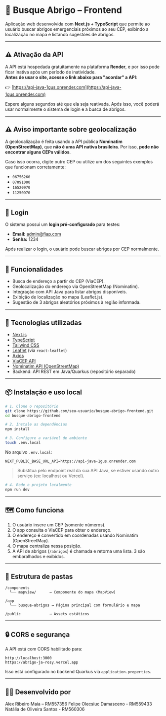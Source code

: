 
# 🛟 Busque Abrigo – Frontend

Aplicação web desenvolvida com **Next.js + TypeScript** que permite ao usuário buscar abrigos emergenciais próximos ao seu CEP, exibindo a localização no mapa e listando sugestões de abrigos.

---

## ⚠️ Ativação da API

A API está hospedada gratuitamente na plataforma **Render**, e por isso pode ficar inativa após um período de inatividade.  
**Antes de usar o site, acesse o link abaixo para "acordar" a API**:

👉 [https://api-java-1gus.onrender.com](https://api-java-1gus.onrender.com)

Espere alguns segundos até que ela seja reativada. Após isso, você poderá usar normalmente o sistema de login e a busca de abrigos.

---

## ⚠️ Aviso importante sobre geolocalização

A geolocalização é feita usando a API pública **Nominatim (OpenStreetMap)**, que **não é uma API nativa brasileira**. Por isso, **pode não encontrar alguns CEPs válidos**.

Caso isso ocorra, digite outro CEP ou utilize um dos seguintes exemplos que funcionam corretamente:

- `06756260`
- `07091000`
- `16520970`
- `11250970`

---

## 🔐 Login

O sistema possui um **login pré-configurado** para testes:

- **Email:** admin@fiap.com
- **Senha:** 1234

Após realizar o login, o usuário pode buscar abrigos por CEP normalmente.

---

## 🚀 Funcionalidades

- Busca de endereço a partir do CEP (ViaCEP).
- Geolocalização do endereço via OpenStreetMap (Nominatim).
- Integração com API Java para listar abrigos disponíveis.
- Exibição de localização no mapa (Leaflet.js).
- Sugestão de 3 abrigos aleatórios próximos à região informada.

---

## 🧪 Tecnologias utilizadas

- [Next.js](https://nextjs.org/)
- [TypeScript](https://www.typescriptlang.org/)
- [Tailwind CSS](https://tailwindcss.com/)
- [Leaflet](https://leafletjs.com/) (via `react-leaflet`)
- [Axios](https://axios-http.com/)
- [ViaCEP API](https://viacep.com.br/)
- [Nominatim API (OpenStreetMap)](https://nominatim.org/)
- Backend: API REST em Java/Quarkus (repositório separado)

---

## 📦 Instalação e uso local

```bash
# 1. Clone o repositório
git clone https://github.com/seu-usuario/busque-abrigo-frontend.git
cd busque-abrigo-frontend

# 2. Instale as dependências
npm install

# 3. Configure a variável de ambiente
touch .env.local
```

No arquivo `.env.local`:

```
NEXT_PUBLIC_BASE_URL_API=https://api-java-1gus.onrender.com
```

> Substitua pelo endpoint real da sua API Java, se estiver usando outro serviço (ex: localhost ou Vercel).

```bash
# 4. Rode o projeto localmente
npm run dev
```

---

## 🗺️ Como funciona

1. O usuário insere um CEP (somente números).
2. O app consulta o ViaCEP para obter o endereço.
3. O endereço é convertido em coordenadas usando Nominatim (OpenStreetMap).
4. O mapa centraliza nessa posição.
5. A API de abrigos (`/abrigos`) é chamada e retorna uma lista. 3 são embaralhados e exibidos.

---

## 🧩 Estrutura de pastas

```
/components
  └── mapview/      → Componente do mapa (MapView)

/app
  └── busque-abrigos → Página principal com formulário e mapa

/public             → Assets estáticos
```

---

## 🔒 CORS e segurança

A API está com CORS habilitado para:

```
http://localhost:3000
https://abrigo-ja-rosy.vercel.app

```

Isso está configurado no backend Quarkus via `application.properties`.

---

## 👨‍💻 Desenvolvido por

Alex Ribeiro Maia – RM557356
Felipe Olecsiuc Damasceno - RM559433
Natália de Oliveira Santos - RM560306

